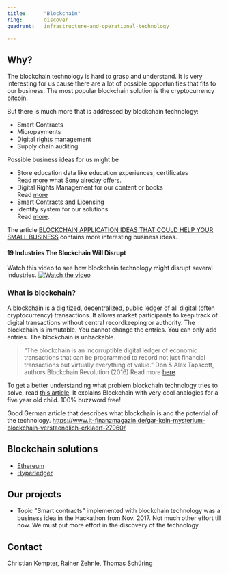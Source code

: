 ```yaml
---
title:      "Blockchain"
ring:       discover
quadrant:   infrastructure-and-operational-technology

---
```


## Why? ##

The blockchain technology is hard to grasp and understand. It is very interesting for us cause there are a lot of possible opportunities that fits to our business.
The most popular blockchain solution is the cryptocurrency [bitcoin](https://www.bitcoin.com/).

But there is much more that is addressed by blockchain technology:

- Smart Contracts
- Micropayments
- Digital rights management
- Supply chain auditing

Possible business ideas for us might be

- Store education data like education experiences, certificates    
  Read [more](https://techcrunch.com/2017/08/09/sony-education-blockchain/) what Sony alreday offers.
- Digital Rights Management for our content or books   
  Read [more](http://www.digitalistmag.com/digital-economy/2017/12/19/using-blockchain-for-media-rights-management-ad-revenues-05644369)
- [Smart Contracts and Licensing](https://link.springer.com/chapter/10.1007/978-3-319-48478-5_6)
- Identity system for our solutions   
  Read [more](https://www.coindesk.com/sony-seeks-blockchain-patent-for-user-authentication-system/).

The article [BLOCKCHAIN APPLICATION IDEAS THAT COULD HELP YOUR SMALL BUSINESS](https://due.com/blog/8-blockchain-applications-help-small-business/) contains more interesting business ideas.

#### 19 Industries The Blockchain Will Disrupt ####

Watch this video to see how blockchain technology might disrupt several industries.
[![Watch the video](https://i.ytimg.com/vi/G3psxs3gyf8/hqdefault.jpg?sqp=-oaymwEZCNACELwBSFXyq4qpAwsIARUAAIhCGAFwAQ==&rs=AOn4CLBXDBUcYlLLaivFqkU7xEt-n5k80g)](https://youtu.be/G3psxs3gyf8)

### What is blockchain? ###

A blockchain is a digitized, decentralized, public ledger of all digital (often cryptocurrency) transactions. It allows market participants to keep track of digital transactions without central recordkeeping or authority. The blockchain is immutable. You cannot change the entries. You can only add entries. The blockchain is unhackable.

> “The blockchain is an incorruptible digital ledger of economic transactions that can be programmed to record not just
> financial transactions but virtually everything of value.”
Don & Alex Tapscott, authors Blockchain Revolution (2016)
Read more [here](https://blockgeeks.com/guides/what-is-blockchain-technology/).

To get a better understanding what problem blockchain technology tries to solve, read [this article](https://www.coindesk.com/bitcoin-explained-five-year-old/). It explains Blockchain with very cool analogies for a five year old child. 100% buzzword free!

Good German article that describes what blockchain is and the potential of the technology.
https://www.it-finanzmagazin.de/gar-kein-mysterium-blockchain-verstaendlich-erklaert-27960/

## Blockchain solutions ##

- [Ethereum](https://www.ethereum.org/)
- [Hyperledger](https://www.hyperledger.org/)

## Our projects ##

- Topic "Smart contracts" implemented with blockchain technology was a business idea in the Hackathon from Nov. 2017.
Not much other effort till now.
We must put more effort in the discovery of the technology.

## Contact ##

Christian Kempter, Rainer Zehnle, Thomas Schüring
